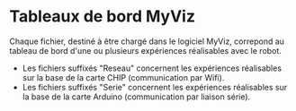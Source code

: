 # Tableaux de bord MyViz
Chaque fichier, destiné à être chargé dans le logiciel MyViz, correpond au tableau de bord d'une ou plusieurs expériences réalisables avec le robot.



- Les fichiers suffixés "Reseau" concernent les expériences réalisables sur la base de la carte CHIP (communication par Wifi).
- Les fichiers suffixés "Serie" concernent les expériences réalisables sur la base de la carte Arduino (communication par liaison série).
